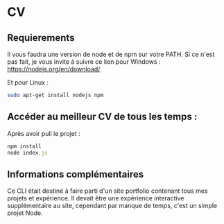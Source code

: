 # CV

## Requierements

Il vous faudra une version de node et de npm sur votre PATH. Si ce n'est pas fait, je vous invite à suivre ce lien pour Windows :
https://nodejs.org/en/download/

Et pour Linux : 
```bash
sudo apt-get install nodejs npm
```

## Accéder au meilleur CV de tous les temps : 

Après avoir pull le projet :

```javascript
npm install
node index.js
```

## Informations complémentaires

Ce CLI était destiné à faire parti d'un site portfolio contenant tous mes projets et expérience. Il devait être une expérience interactive supplémentaire au site, cependant par manque de temps, c'est un simple projet Node.

